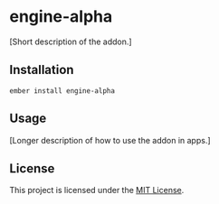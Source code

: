 engine-alpha
==============================================================================

[Short description of the addon.]

Installation
------------------------------------------------------------------------------

```
ember install engine-alpha
```


Usage
------------------------------------------------------------------------------

[Longer description of how to use the addon in apps.]


License
------------------------------------------------------------------------------

This project is licensed under the [MIT License](LICENSE.md).
